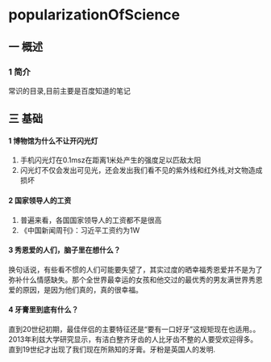 # popularizationOfScience
## 一 概述
### 1 简介
常识的目录,目前主要是百度知道的笔记

## 三 基础
#### 1 博物馆为什么不让开闪光灯
1. 手机闪光灯在0.1msz在距离1米处产生的强度足以匹敌太阳
2. 闪光灯不仅会发出可见光，还会发出我们看不见的紫外线和红外线,对文物造成损坏

#### 2 国家领导人的工资
1. 普遍来看，各国国家领导人的工资都不是很高
2. 《中国新闻周刊》：习近平工资约为1W
#### 3 秀恩爱的人们，脑子里在想什么？
换句话说，有些看不惯的人们可能要失望了，其实过度的晒幸福秀恩爱并不是为了弥补什么情感缺失。那个全世界最幸运的女孩和他交过的最优秀的男友满世界秀恩爱的原因，是因为他们真的，真的很幸福。

#### 4 牙膏里到底有什么？
直到20世纪初期，最佳伴侣的主要特征还是“要有一口好牙”这规矩现在也适用。。2013年利兹大学研究显示，有洁白整齐牙齿的人比牙齿不整的人要受欢迎得多。直到19世纪才出现了我们现在所熟知的牙膏。牙粉是英国人的发明.